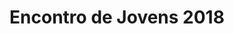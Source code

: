---
ID: 4952
title: Encontro de Jovens 2018
image-xl: ""
image-l: ""
image-sq-l: ""
image-sq-m: ""
post_excerpt: ""
layout: event
permalink: eventos/encontro-de-jovens-2018
published: true
event:
  event_id: "107"
  event_slug: encontro-de-jovens-2018
  event_owner: "2"
  event_status: "1"
  event_name: Encontro de Jovens 2018
  event_start_time: 00:00:00
  event_end_time: 23:59:59
  event_start_date: 2018-07-28
  event_end_date: 2018-07-29
  post_content: null
  event_rsvp: "0"
  event_spaces: null
  location_id: "0"
  recurrence_id: null
  event_category_id: null
  event_attributes: null
  event_date_created: 2018-01-14 09:50:55
  event_date_modified: null
  recurrence: null
  recurrence_interval: null
  recurrence_freq: null
  recurrence_byday: null
  recurrence_byweekno: null
  blog_id: null
  group_id: "0"
  post_id: "4952"
  event_all_day: "1"
  event_private: "0"
  recurrence_days: null
  event_rsvp_date: null
  event_rsvp_time: null
  event_rsvp_spaces: null
  recurrence_rsvp_days: null
categories: ""
tags: ""
author: ""
slide_template:
  - default
wpcf-gn_post_destaques:
  - destaque_novidade
post_date: 2018-01-01 09:43:31
---